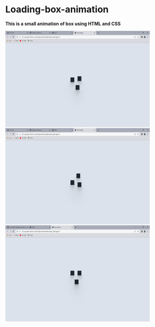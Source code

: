 # Loading-box-animation
**This is a small animation of box using HTML and CSS**

<img src="img/box-animation1.png" width=450 height=300>

<img src="img/box-animation2.png" width=450 height=300>

<img src="img/box-animation3.png" width=450 height=300>

